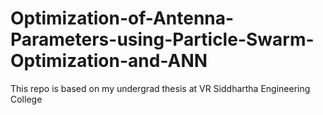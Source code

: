 # Optimization-of-Antenna-Parameters-using-Particle-Swarm-Optimization-and-ANN
This repo is based on my undergrad thesis at VR Siddhartha Engineering College

